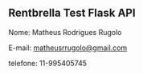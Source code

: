 ## Rentbrella Test Flask API 

Nome: Matheus Rodrigues Rugolo

E-mail: matheusrrugolo@gmail.com

telefone: 11-995405745





